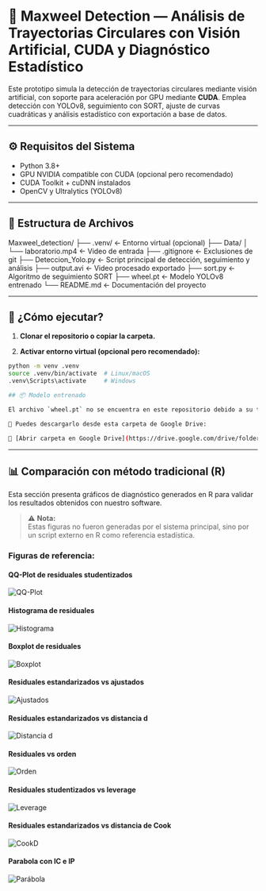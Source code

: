 # 🧠 Maxweel Detection — Análisis de Trayectorias Circulares con Visión Artificial, CUDA y Diagnóstico Estadístico

Este prototipo simula la detección de trayectorias circulares mediante visión artificial, con soporte para aceleración por GPU mediante **CUDA**. Emplea detección con YOLOv8, seguimiento con SORT, ajuste de curvas cuadráticas y análisis estadístico con exportación a base de datos.

---

## ⚙️ Requisitos del Sistema

- Python 3.8+
- GPU NVIDIA compatible con CUDA (opcional pero recomendado)
- CUDA Toolkit + cuDNN instalados
- OpenCV y Ultralytics (YOLOv8)

---

## 📂 Estructura de Archivos

Maxweel_detection/
├── .venv/ ← Entorno virtual (opcional)
├── Data/
│ └── laboratorio.mp4 ← Video de entrada
├── .gitignore ← Exclusiones de git
├── Deteccion_Yolo.py ← Script principal de detección, seguimiento y análisis
├── output.avi ← Video procesado exportado
├── sort.py ← Algoritmo de seguimiento SORT
├── wheel.pt ← Modelo YOLOv8 entrenado
└── README.md ← Documentación del proyecto

---

## 🚀 ¿Cómo ejecutar?

1. **Clonar el repositorio o copiar la carpeta.**

2. **Activar entorno virtual (opcional pero recomendado):**

```bash
python -m venv .venv
source .venv/bin/activate  # Linux/macOS
.venv\Scripts\activate     # Windows

## 📦 Modelo entrenado

El archivo `wheel.pt` no se encuentra en este repositorio debido a su tamaño.

📁 Puedes descargarlo desde esta carpeta de Google Drive:

🔗 [Abrir carpeta en Google Drive](https://drive.google.com/drive/folders/1y4VoyEVsQyzBrG7d4gqcnFJ6SJHvPHq1?usp=drive_link)
```

---
## 📊 Comparación con método tradicional (R)

Esta sección presenta gráficos de diagnóstico generados en R para validar los resultados obtenidos con nuestro software.

> ⚠️ **Nota:**  
> Estas figuras no fueron generadas por el sistema principal, sino por un script externo en R como referencia estadística.

### Figuras de referencia:

#### QQ-Plot de residuales studentizados  
![QQ-Plot](https://raw.githubusercontent.com/ValentinoAlvarado/deteccion-centroides-ruedas-fisica/master/imagenes/qqplot.png)

#### Histograma de residuales  
![Histograma](https://raw.githubusercontent.com/ValentinoAlvarado/deteccion-centroides-ruedas-fisica/master/imagenes/hist_residuales.png)

#### Boxplot de residuales  
![Boxplot](https://raw.githubusercontent.com/ValentinoAlvarado/deteccion-centroides-ruedas-fisica/master/imagenes/boxplot.png)

#### Residuales estandarizados vs ajustados  
![Ajustados](https://raw.githubusercontent.com/ValentinoAlvarado/deteccion-centroides-ruedas-fisica/master/imagenes/residuales_ajustados.png)

#### Residuales estandarizados vs distancia d  
![Distancia d](https://raw.githubusercontent.com/ValentinoAlvarado/deteccion-centroides-ruedas-fisica/master/imagenes/residuales_distancia_d.png)

#### Residuales vs orden  
![Orden](https://raw.githubusercontent.com/ValentinoAlvarado/deteccion-centroides-ruedas-fisica/master/imagenes/residuales_orden.png)

#### Residuales studentizados vs leverage  
![Leverage](https://raw.githubusercontent.com/ValentinoAlvarado/deteccion-centroides-ruedas-fisica/master/imagenes/studentized_vs_leverage.png)

#### Residuales estandarizados vs distancia de Cook  
![CookD](https://raw.githubusercontent.com/ValentinoAlvarado/deteccion-centroides-ruedas-fisica/master/imagenes/cookd_vs_residuals.png)

#### Parabola con IC e IP  
![Parábola](https://raw.githubusercontent.com/ValentinoAlvarado/deteccion-centroides-ruedas-fisica/master/imagenes/ajuste_parabola_ic_ip.png)

